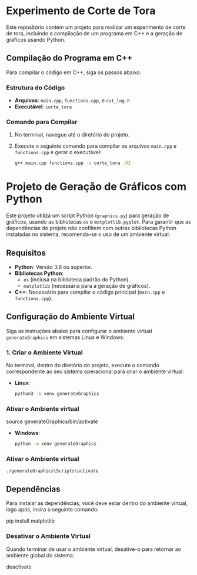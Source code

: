 # Experimento de Corte de Tora

Este repositório contém um projeto para realizar um experimento de corte de tora, incluindo a compilação de um programa em C++ e a geração de gráficos usando Python.

## Compilação do Programa em C++

Para compilar o código em C++, siga os passos abaixo:

### Estrutura do Código

- **Arquivos**: `main.cpp`, `functions.cpp`, e `cut_log.h`
- **Executável**: `corte_tora`

### Comando para Compilar

1. No terminal, navegue até o diretório do projeto.
2. Execute o seguinte comando para compilar os arquivos `main.cpp` e `functions.cpp` e gerar o executável:

   ```bash
   g++ main.cpp functions.cpp -o corte_tora -O2

# Projeto de Geração de Gráficos com Python

Este projeto utiliza um script Python (`graphics.py`) para geração de gráficos, usando as bibliotecas `os` e `matplotlib.pyplot`. Para garantir que as dependências do projeto não conflitem com outras bibliotecas Python instaladas no sistema, recomenda-se o uso de um ambiente virtual.

## Requisitos

- **Python**: Versão 3.6 ou superior.
- **Bibliotecas Python**:
  - `os` (inclusa na biblioteca padrão do Python).
  - `matplotlib` (necessária para a geração de gráficos).
- **C++**: Necessário para compilar o código principal (`main.cpp` e `functions.cpp`).

## Configuração do Ambiente Virtual

Siga as instruções abaixo para configurar o ambiente virtual `generateGraphics` em sistemas Linux e Windows:

### 1. Criar o Ambiente Virtual

No terminal, dentro do diretório do projeto, execute o comando correspondente ao seu sistema operacional para criar o ambiente virtual:

- **Linux**:
  ```bash
  python3 -m venv generateGraphics
### Ativar o Ambiente virtual
 source generateGraphics/bin/activate

- **Windows**:
  ```bash
  python -m venv generateGraphics
### Ativar o Ambiente virtual 
    ./generateGraphics\Scripts\activate

## Dependências

Para instalar as dependências, você deve estar dentro do ambiente virtual, logo após, insira o seguinte comando:

pip install matplotlib

### Desativar o Ambiente Virtual

Quando terminar de usar o ambiente virtual, desative-o para retornar ao ambiente global do sistema:

deactivate

